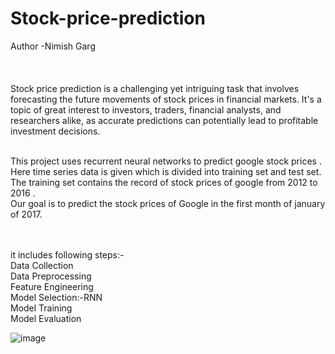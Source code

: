 # Stock-price-prediction
Author -Nimish Garg
<br><br><br><br>
Stock price prediction is a challenging yet intriguing task that involves forecasting the future movements of stock prices in financial markets. It's a topic of great interest to investors, traders, financial analysts, and researchers alike, as accurate predictions can potentially lead to profitable investment decisions. 
<br>
<br>


This project uses recurrent neural networks to predict google stock prices . Here time series data is given which is divided into training set and test set.
<br>
The training set contains the record of stock prices of google from 2012 to 2016 .
<br>
Our goal is to predict the stock prices of Google in the first month of january of 2017.

<br>
<br>
it includes following steps:-<br>
Data Collection

<br>
Data Preprocessing

<br>
Feature Engineering

<br>
Model Selection:-RNN

<br>
Model Training
<br>
Model Evaluation

![image](https://github.com/nimishgarg24/Stock-price-prediction/assets/118631488/d08b3af8-518e-44f8-9f0b-426445160cd8)
